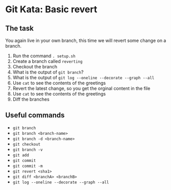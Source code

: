 # Git Kata: Basic revert
## The task

You again live in your own branch, this time we will revert some change on a branch.

1. Run the command `. setup.sh`
1. Create a branch called `reverting`
1. Checkout the branch
1. What is the output of `git branch`?
1. What is the output of `git log --oneline --decorate --graph --all`
1. Use `cat` to see the contents of the greetings
1. Revert the latest change, so you get the orginal content in the file
1. Use `cat` to see the contents of the greetings
1. Diff the branches

## Useful commands
- `git branch`
- `git branch <branch-name>`
- `git branch -d <branch-name>`
- `git checkout`
- `git branch -v`
- `git add`
- `git commit`
- `git commit -m`
- `git revert <sha1>`
- `git diff <branchA> <branchB>`
- `git log --oneline --decorate --graph --all`
